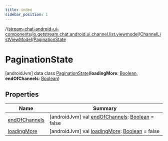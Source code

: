 ```yaml
---
title: index
sidebar_position: 1
---
```

//[stream-chat-android-ui-components](../../../../index.md)/[io.getstream.chat.android.ui.channel.list.viewmodel](../../index.md)/[ChannelListViewModel](../index.md)/[PaginationState](index.md)



# PaginationState  
 [androidJvm] data class [PaginationState](index.md)(**loadingMore**: [Boolean](https://kotlinlang.org/api/latest/jvm/stdlib/kotlin/-boolean/index.html), **endOfChannels**: [Boolean](https://kotlinlang.org/api/latest/jvm/stdlib/kotlin/-boolean/index.html))   


## Properties  
  
|  Name |  Summary | 
|---|---|
| <a name="io.getstream.chat.android.ui.channel.list.viewmodel/ChannelListViewModel.PaginationState/endOfChannels/#/PointingToDeclaration/"></a>[endOfChannels](endOfChannels.md)| <a name="io.getstream.chat.android.ui.channel.list.viewmodel/ChannelListViewModel.PaginationState/endOfChannels/#/PointingToDeclaration/"></a> [androidJvm] val [endOfChannels](endOfChannels.md): [Boolean](https://kotlinlang.org/api/latest/jvm/stdlib/kotlin/-boolean/index.html) = false   <br/>|
| <a name="io.getstream.chat.android.ui.channel.list.viewmodel/ChannelListViewModel.PaginationState/loadingMore/#/PointingToDeclaration/"></a>[loadingMore](loadingMore.md)| <a name="io.getstream.chat.android.ui.channel.list.viewmodel/ChannelListViewModel.PaginationState/loadingMore/#/PointingToDeclaration/"></a> [androidJvm] val [loadingMore](loadingMore.md): [Boolean](https://kotlinlang.org/api/latest/jvm/stdlib/kotlin/-boolean/index.html) = false   <br/>|

